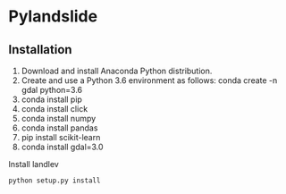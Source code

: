 # Pylandslide


## Installation

1. Download and install Anaconda Python distribution.
2. Create and use a Python 3.6 environment as follows: conda create -n gdal python=3.6
3. conda install pip
4. conda install click
5. conda install numpy
6. conda install pandas
7. pip install scikit-learn
8. conda install gdal=3.0

Install landlev
```bash
python setup.py install
```
